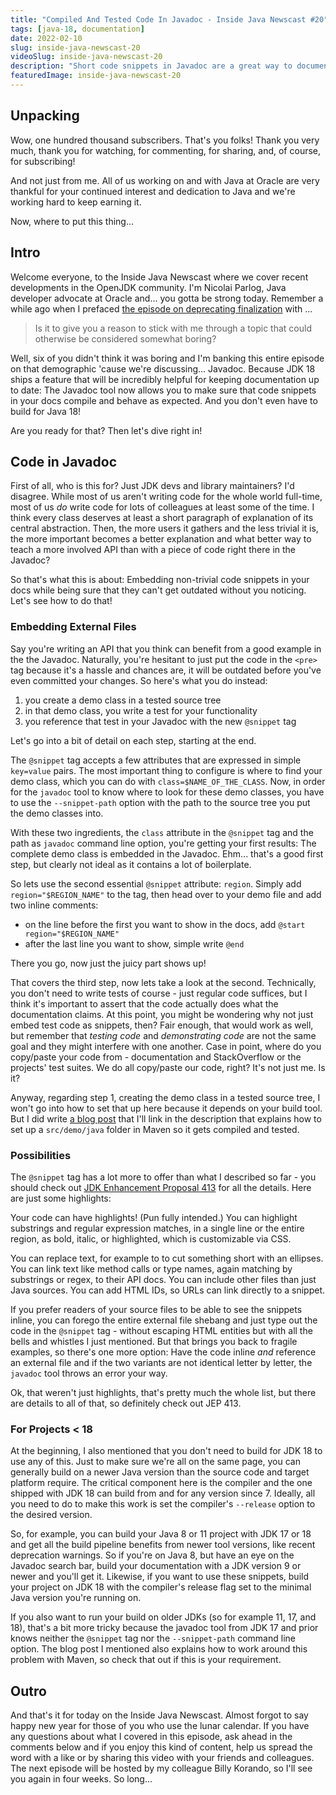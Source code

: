 ```yaml
---
title: "Compiled And Tested Code In Javadoc - Inside Java Newscast #20"
tags: [java-18, documentation]
date: 2022-02-10
slug: inside-java-newscast-20
videoSlug: inside-java-newscast-20
description: "Short code snippets in Javadoc are a great way to document an API, but they're brittle. JDK 18 / JEP 413 solves that problem by allowing us to reference snippets from external files that are compiled and tested."
featuredImage: inside-java-newscast-20
---
```



## Unpacking

Wow, one hundred thousand subscribers.
That's you folks!
Thank you very much, thank you for watching, for commenting, for sharing, and, of course, for subscribing!

And not just from me.
All of us working on and with Java at Oracle are very thankful for your continued interest and dedication to Java and we're working hard to keep earning it.

Now, where to put this thing...


## Intro

Welcome everyone, to the Inside Java Newscast where we cover recent developments in the OpenJDK community.
I'm Nicolai Parlog, Java developer advocate at Oracle and... you gotta be strong today.
Remember a while ago when I prefaced [the episode on deprecating finalization](inside-java-newscast-15) with ...

> Is it to give you a reason to stick with me through a topic that could otherwise be considered somewhat boring?

Well, six of you didn't think it was boring and I'm banking this entire episode on that demographic 'cause we're discussing... Javadoc.
Because JDK 18 ships a feature that will be incredibly helpful for keeping documentation up to date:
The Javadoc tool now allows you to make sure that code snippets in your docs compile and behave as expected.
And you don't even have to build for Java 18!

Are you ready for that?
Then let's dive right in!


## Code in Javadoc

First of all, who is this for?
Just JDK devs and library maintainers?
I'd disagree.
While most of us aren't writing code for the whole world full-time, most of us _do_ write code for lots of colleagues at least some of the time.
I think every class deserves at least a short paragraph of explanation of its central abstraction.
Then, the more users it gathers and the less trivial it is, the more important becomes a better explanation and what better way to teach a more involved API than with a piece of code right there in the Javadoc?

So that's what this is about:
Embedding non-trivial code snippets in your docs while being sure that they can't get outdated without you noticing.
Let's see how to do that!

### Embedding External Files

Say you're writing an API that you think can benefit from a good example in the the Javadoc.
Naturally, you're hesitant to just put the code in the `<pre>` tag because it's a hassle and chances are, it will be outdated before you've even committed your changes.
So here's what you do instead:

1. you create a demo class in a tested source tree
2. in that demo class, you write a test for your functionality
3. you reference that test in your Javadoc with the new `@snippet` tag

Let's go into a bit of detail on each step, starting at the end.

The `@snippet` tag accepts a few attributes that are expressed in simple `key=value` pairs.
The most important thing to configure is where to find your demo class, which you can do with `class=$NAME_OF_THE_CLASS`.
Now, in order for the `javadoc` tool to know where to look for these demo classes, you have to use the `--snippet-path` option with the path to the source tree you put the demo classes into.

With these two ingredients, the `class` attribute in the `@snippet` tag and the path as `javadoc` command line option, you're getting your first results:
The complete demo class is embedded in the Javadoc.
Ehm... that's a good first step, but clearly not ideal as it contains a lot of boilerplate.

So lets use the second essential `@snippet` attribute: `region`.
Simply add `region="$REGION_NAME"` to the tag, then head over to your demo file and add two inline comments:

* on the line before the first you want to show in the docs, add `@start region="$REGION_NAME"`
* after the last line you want to show, simple write `@end`

There you go, now just the juicy part shows up!

That covers the third step, now lets take a look at the second.
Technically, you don't need to write tests of course - just regular code suffices, but I think it's important to assert that the code actually does what the documentation claims.
At this point, you might be wondering why not just embed test code as snippets, then?
Fair enough, that would work as well, but remember that _testing code_ and _demonstrating code_ are not the same goal and they might interfere with one another.
Case in point, where do you copy/paste your code from - documentation and StackOverflow or the projects' test suites.
We do all copy/paste our code, right?
It's not just me.
Is it?

Anyway, regarding step 1, creating the demo class in a tested source tree, I won't go into how to set that up here because it depends on your build tool.
But I did write [a blog post](javadoc-snippets-maven) that I'll link in the description that explains how to set up a `src/demo/java` folder in Maven so it gets compiled and tested.

### Possibilities

The `@snippet` tag has a lot more to offer than what I described so far - you should check out [JDK Enhancement Proposal 413][jep-413] for all the details.
Here are just some highlights:

Your code can have highlights!
(Pun fully intended.)
You can highlight substrings and regular expression matches, in a single line or the entire region, as bold, italic, or highlighted, which is customizable via CSS.

You can replace text, for example to to cut something short with an ellipses.
You can link text like method calls or type names, again matching by substrings or regex, to their API docs.
You can include other files than just Java sources.
You can add HTML IDs, so URLs can link directly to a snippet.

If you prefer readers of your source files to be able to see the snippets inline, you can forego the entire external file shebang and just type out the code in the `@snippet` tag - without escaping HTML entities but with all the bells and whistles I just mentioned.
But that brings you back to fragile examples, so there's one more option:
Have the code inline _and_ reference an external file and if the two variants are not identical letter by letter, the `javadoc` tool throws an error your way.

Ok, that weren't just highlights, that's pretty much the whole list, but there are details to all of that, so definitely check out JEP 413.

[jep-413]: https://openjdk.java.net/jeps/413

### For Projects < 18

At the beginning, I also mentioned that you don't need to build for JDK 18 to use any of this.
Just to make sure we're all on the same page, you can generally build on a newer Java version than the source code and target platform require.
The critical component here is the compiler and the one shipped with JDK 18 can build from and for any version since 7.
Ideally, all you need to do to make this work is set the compiler's `--release` option to the desired version.

So, for example, you can build your Java 8 or 11 project with JDK 17 or 18 and get all the build pipeline benefits from newer tool versions, like recent deprecation warnings.
So if you're on Java 8, but have an eye on the Javadoc search bar, build your documentation with a JDK version 9 or newer and you'll get it.
Likewise, if you want to use these snippets, build your project on JDK 18 with the compiler's release flag set to the minimal Java version you're running on.

If you also want to run your build on older JDKs (so for example 11, 17, and 18), that's a bit more tricky because the javadoc tool from JDK 17 and prior knows neither the `@snippet` tag nor the `--snippet-path` command line option.
The blog post I mentioned also explains how to work around this problem with Maven, so check that out if this is your requirement.


## Outro

And that's it for today on the Inside Java Newscast.
Almost forgot to say happy new year for those of you who use the lunar calendar.
If you have any questions about what I covered in this episode, ask ahead in the comments below and if you enjoy this kind of content, help us spread the word with a like or by sharing this video with your friends and colleagues.
The next episode will be hosted by my colleague Billy Korando, so I'll see you again in four weeks.
So long...
